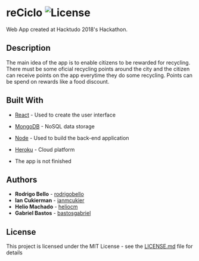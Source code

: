 # reCiclo ![License](https://img.shields.io/github/license/mashape/apistatus.svg)

Web App created at Hacktudo 2018's Hackathon.

## Description

The main idea of the app is to enable citizens to be rewarded for recycling. There must be some oficial recycling points around the city and the citizen can receive points on the app everytime they do some recycling. Points can be spend on rewards like a food discount.

## Built With

* [React](https://reactjs.org/) - Used to create the user interface
* [MongoDB](https://www.mongodb.com/) - NoSQL data storage
* [Node](https://nodejs.org/en/) - Used to build the back-end application
* [Heroku](https://www.heroku.com/) - Cloud platform

* The app is not finished

## Authors

* **Rodrigo Bello** - [rodrigobello](https://github.com/rodrigobello)
* **Ian Cukierman** - [ianmcukier](https://github.com/ianmcukier)
* **Helio Machado** - [heliocm](https://github.com/heliocm)
* **Gabriel Bastos** - [bastosgabriel](https://github.com/bastosgabriel)

## License

This project is licensed under the MIT License - see the [LICENSE.md](LICENSE.md) file for details
